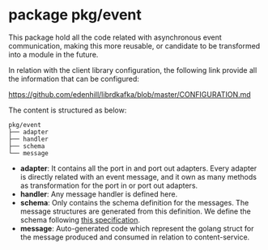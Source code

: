 # package pkg/event

This package hold all the code related with asynchronous
event communication, making this more reusable, or candidate
to be transformed into a module in the future.

In relation with the client library configuration, the following
link provide all the information that can be configured:

https://github.com/edenhill/librdkafka/blob/master/CONFIGURATION.md

The content is structured as below:

```raw
pkg/event
├── adapter
├── handler
├── schema
└── message
```

* **adapter**: It contains all the port in and port out adapters.
  Every adapter is directly related with an event message,
  and it own as many methods as transformation for the
  port in or port out adapters.
* **handler**: Any message handler is defined here.
* **schema**: Only contains the schema definition for the
  messages. The message structures are generated from this
  definition. We define the schema following
  [this specification](https://json-schema.org/specification.html).
* **message**: Auto-generated code which represent the golang
  struct for the message produced and consumed in relation to
  content-service.
